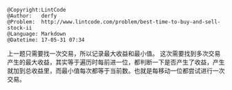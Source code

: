 ```
@Copyright:LintCode
@Author:   derfy
@Problem:  http://www.lintcode.com/problem/best-time-to-buy-and-sell-stock-ii
@Language: Markdown
@Datetime: 17-05-31 07:34
```

上一题只需要找一次交易，所以记录最大收益和最小值。
这次需要找到多次交易产生的最大收益，其实等于遍历时每前进一位，都判断一下是否产生了收益，产生就加到总收益里，而最小值每次都等于当前数。也就是每移动一位都尝试进行一次交易。